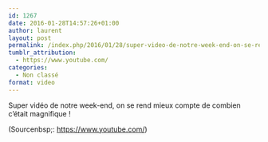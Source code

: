 ```yaml
---
id: 1267
date: 2016-01-28T14:57:26+01:00
author: laurent
layout: post
permalink: /index.php/2016/01/28/super-video-de-notre-week-end-on-se-rend-mieux/
tumblr_attribution:
  - https://www.youtube.com/
categories:
  - Non classé
format: video
---
```

Super vidéo de notre week-end, on se rend mieux compte de combien c’était magnifique !

<div class="attribution">
  (<span>Sourcenbsp;:</span> <a href="https://www.youtube.com/">https://www.youtube.com/</a>)
</div>